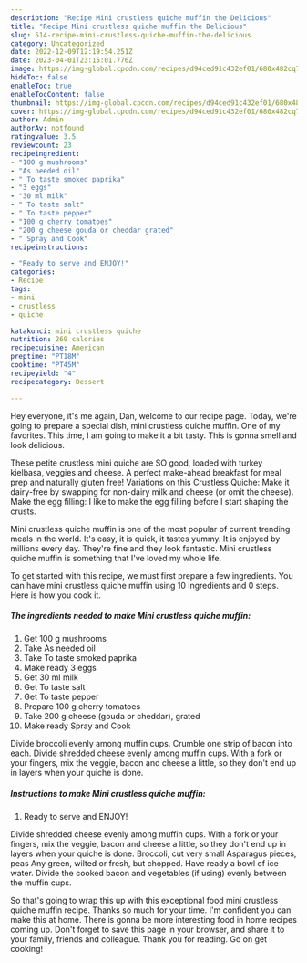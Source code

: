 ```yaml
---
description: "Recipe Mini crustless quiche muffin the Delicious"
title: "Recipe Mini crustless quiche muffin the Delicious"
slug: 514-recipe-mini-crustless-quiche-muffin-the-delicious
category: Uncategorized
date: 2022-12-09T12:19:54.251Z
date: 2023-04-01T23:15:01.776Z
image: https://img-global.cpcdn.com/recipes/d94ced91c432ef01/680x482cq70/mini-crustless-quiche-muffin-recipe-main-photo.jpg
hideToc: false
enableToc: true
enableTocContent: false
thumbnail: https://img-global.cpcdn.com/recipes/d94ced91c432ef01/680x482cq70/mini-crustless-quiche-muffin-recipe-main-photo.jpg
cover: https://img-global.cpcdn.com/recipes/d94ced91c432ef01/680x482cq70/mini-crustless-quiche-muffin-recipe-main-photo.jpg
author: Admin
authorAv: notfound
ratingvalue: 3.5
reviewcount: 23
recipeingredient:
- "100 g mushrooms"
- "As needed oil"
- " To taste smoked paprika"
- "3 eggs"
- "30 ml milk"
- " To taste salt"
- " To taste pepper"
- "100 g cherry tomatoes"
- "200 g cheese gouda or cheddar grated"
- " Spray and Cook"
recipeinstructions:

- "Ready to serve and ENJOY!"
categories:
- Recipe
tags:
- mini
- crustless
- quiche

katakunci: mini crustless quiche 
nutrition: 269 calories
recipecuisine: American
preptime: "PT18M"
cooktime: "PT45M"
recipeyield: "4"
recipecategory: Dessert

---
```



Hey everyone, it's me again, Dan, welcome to our recipe page. Today, we're going to prepare a special dish, mini crustless quiche muffin. One of my favorites. This time, I am going to make it a bit tasty. This is gonna smell and look delicious.

These petite crustless mini quiche are SO good, loaded with turkey kielbasa, veggies and cheese. A perfect make-ahead breakfast for meal prep and naturally gluten free! Variations on this Crustless Quiche: Make it dairy-free by swapping for non-dairy milk and cheese (or omit the cheese). Make the egg filling: I like to make the egg filling before I start shaping the crusts.

Mini crustless quiche muffin is one of the most popular of current trending meals in the world. It's easy, it is quick, it tastes yummy. It is enjoyed by millions every day. They're fine and they look fantastic. Mini crustless quiche muffin is something that I've loved my whole life.


To get started with this recipe, we must first prepare a few ingredients. You can have mini crustless quiche muffin using 10 ingredients and 0 steps. Here is how you cook it.

<!--inarticleads1-->

##### The ingredients needed to make Mini crustless quiche muffin:

1. Get 100 g mushrooms
1. Take As needed oil
1. Take  To taste smoked paprika
1. Make ready 3 eggs
1. Get 30 ml milk
1. Get  To taste salt
1. Get  To taste pepper
1. Prepare 100 g cherry tomatoes
1. Take 200 g cheese (gouda or cheddar), grated
1. Make ready  Spray and Cook


Divide broccoli evenly among muffin cups. Crumble one strip of bacon into each. Divide shredded cheese evenly among muffin cups. With a fork or your fingers, mix the veggie, bacon and cheese a little, so they don&#39;t end up in layers when your quiche is done. 

<!--inarticleads2-->

##### Instructions to make Mini crustless quiche muffin:


1. Ready to serve and ENJOY!

Divide shredded cheese evenly among muffin cups. With a fork or your fingers, mix the veggie, bacon and cheese a little, so they don&#39;t end up in layers when your quiche is done. Broccoli, cut very small Asparagus pieces, peas Any green, wilted or fresh, but chopped. Have ready a bowl of ice water. Divide the cooked bacon and vegetables (if using) evenly between the muffin cups. 

So that's going to wrap this up with this exceptional food mini crustless quiche muffin recipe. Thanks so much for your time. I'm confident you can make this at home. There is gonna be more interesting food in home recipes coming up. Don't forget to save this page in your browser, and share it to your family, friends and colleague. Thank you for reading. Go on get cooking!
